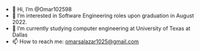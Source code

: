 - 👋 Hi, I’m @Omar102598
- 👀 I’m interested in Software Engineering roles upon graduation in August 2022.
- 🌱 I’m currently studying computer engineering at University of Texas at Dallas
- 📫 How to reach me: omarsalazar1025@gmail.com

<!---
Omar102598/Omar102598 is a ✨ special ✨ repository because its `README.md` (this file) appears on your GitHub profile.
You can click the Preview link to take a look at your changes.
--->
